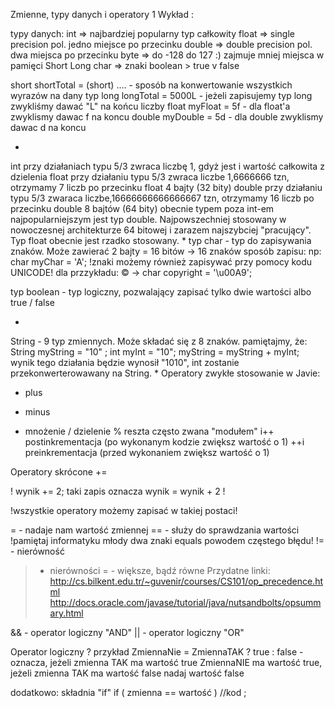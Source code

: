Zmienne, typy danych i operatory
1 Wykład : 

typy danych: 
int => najbardziej popularny typ całkowity
float => single precision pol. jedno miejsce po przecinku
double => double precision pol. dwa miejsca po przecinku 
byte => do -128 do 127 :) zajmuje mniej miejsca w pamięci 
Short
Long 
char => znaki
boolean > true v false 

short shortTotal = (short) .... - sposób na konwertowanie wszystkich wyrazów na dany typ
long longTotal = 5000L - jeżeli zapisujemy typ long zwykliśmy dawać "L" na końcu liczby
float myFloat = 5f - dla float'a zwyklismy dawac f na koncu
double myDouble = 5d - dla double zwyklismy dawac d na koncu

*
int przy działaniach typu 5/3 zwraca liczbę 1, gdyż jest i wartość całkowita z dzielenia
float przy działaniu typu 5/3 zwraca liczbe 1,6666666 tzn, otrzymamy 7 liczb po przecinku
float 4 bajty (32 bity) 
double przy działaniu typu 5/3 zwaraca liczbe,16666666666666667 tzn, otrzymamy 16 liczb po przecinku
double 8 bajtów (64 bity) 
obecnie typem poza int-em najpopularniejszym jest typ double. Najpowszechniej stosowany w nowoczesnej architekturze 64 bitowej
i zarazem najszybciej "pracujący". Typ float obecnie jest rzadko stosowany. 
*
typ char - typ do zapisywania znaków. Może zawierać 2 bajty = 16 bitów -> 16 znaków
sposób zapisu: 
np: char myChar = 'A'; 
!znaki możemy również zapisywać przy pomocy kodu UNICODE!
dla przzykładu:
© -> char copyright = '\u00A9';
 
typ boolean - typ logiczny, pozwalający zapisać tylko dwie wartości albo true / false
 
*
String - 9 typ zmiennych. Może składać się z 8 znaków. 
pamiętajmy, że:
String myString = "10" ;
int myInt = "10";
myString = myString + myInt; 
wynik tego działania będzie wynosił "1010", int zostanie przekonwerterowawany na String.
*
Operatory zwykłe stosowanie w Javie:

+ plus
- minus
* mnożenie
/ dzielenie
% reszta często zwana "modułem"
i++ postinkrementacja (po wykonanym kodzie zwiększ wartość o 1)
++i preinkrementacja (przed wykonaniem zwiększ wartość o 1)

Operatory skrócone +=

! wynik += 2; taki zapis oznacza wynik = wynik + 2 ! 

!wszystkie operatory możemy zapisać w takiej postaci!

= - nadaje nam wartość zmiennej
== - służy do sprawdzania wartości !pamiętaj informatyku młody dwa znaki equals powodem częstego błędu!
!= - nierówność
> - nierówności 
>= - większe, bądź równe 
Przydatne linki:
http://cs.bilkent.edu.tr/~guvenir/courses/CS101/op_precedence.html
http://docs.oracle.com/javase/tutorial/java/nutsandbolts/opsummary.html

&& - operator logiczny "AND"
|| - operator logiczny "OR"

Operator logiczny ?
przykład
ZmiennaNie = ZmiennaTAK ? true : false - oznacza, jeżeli zmienna TAK ma wartość true ZmiennaNIE ma wartość true,  jeżeli zmienna TAK ma wartość false nadaj wartość false 

dodatkowo: 
 składnia "if" 
if ( zmienna == wartość )
	//kod ; 


